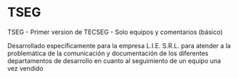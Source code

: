 # TSEG
TSEG - Primer version de TECSEG - Solo equipos y comentarios (básico)

Desarrollado específicamente para la empresa L.I.E. S.R.L. 
para atender a la problemática de la comunicación y documentación de los diferentes departamentos de desarrollo 
en cuanto al seguimiento de un equipo una vez vendido
